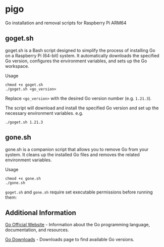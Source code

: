 # pigo

Go installation and removal scripts for Raspberry Pi ARM64

## goget.sh

goget.sh is a Bash script designed to simplify the process of installing Go on a Raspberry Pi (64-bit) system. It automatically downloads the specified Go version, configures the environment variables, and sets up the Go workspace.

Usage

```
chmod +x goget.sh
./goget.sh <go_version>
```

Replace `<go_version>` with the desired Go version number (e.g. `1.21.3`).

The script will download and install the specified Go version and set up the necessary environment variables. e.g.

```
./goget.sh 1.21.3
```

## gone.sh

gone.sh is a companion script that allows you to remove Go from your system. It cleans up the installed Go files and removes the related environment variables.

Usage

```
chmod +x gone.sh
./gone.sh
```

`goget.sh` and `gone.sh` require set executable permissions before running them:


## Additional Information

[Go Official Website](https://go.dev/) - Information about the Go programming language, documentation, and resources.

[Go Downloads](https://go.dev/) - Downloads page to find available Go versions.
